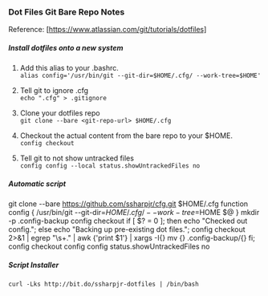 ### Dot Files Git Bare Repo Notes

Reference: [https://www.atlassian.com/git/tutorials/dotfiles]

##### Install dotfiles onto a new system

1. Add this alias to your .bashrc.  
  `alias config='/usr/bin/git --git-dir=$HOME/.cfg/ --work-tree=$HOME'`

2. Tell git to ignore .cfg  
  `echo ".cfg" > .gitignore`

3. Clone your dotfiles repo  
  `git clone --bare <git-repo-url> $HOME/.cfg`

4. Checkout the actual content from the bare repo to your $HOME.  
  `config checkout`

5. Tell git to not show untracked files  
  `config config --local status.showUntrackedFiles no`


##### Automatic script

git clone --bare https://github.com/ssharpjr/cfg.git $HOME/.cfg
function config {
   /usr/bin/git --git-dir=$HOME/.cfg/ --work-tree=$HOME $@
}
mkdir -p .config-backup
config checkout
if [ $? = 0 ]; then
  echo "Checked out config.";
  else
    echo "Backing up pre-existing dot files.";
    config checkout 2>&1 | egrep "\s+\." | awk {'print $1'} | xargs -I{} mv {} .config-backup/{}
fi;
config checkout
config config status.showUntrackedFiles no

##### Script Installer
`curl -Lks http://bit.do/ssharpjr-dotfiles | /bin/bash`
